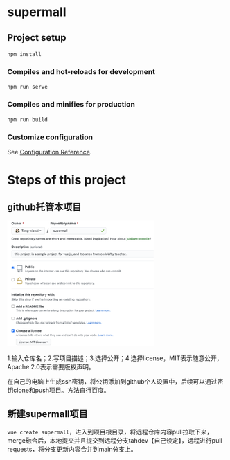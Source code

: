 # supermall

## Project setup
```
npm install
```

### Compiles and hot-reloads for development
```
npm run serve
```

### Compiles and minifies for production
```
npm run build
```

### Customize configuration
See [Configuration Reference](https://cli.vuejs.org/config/).

# Steps of this project

## github托管本项目

<img src="README.assets/image-20210723112921513.png" alt="image-20210723112921513" style="zoom:33%;" />

1.输入仓库名；2.写项目描述；3.选择公开；4.选择license，MIT表示随意公开，Apache 2.0表示需要版权声明。

在自己的电脑上生成ssh密钥，将公钥添加到github个人设置中，后续可以通过密钥clone和push项目。方法自行百度。

## 新建supermall项目

`vue create supermall`，进入到项目根目录，将远程仓库内容pull拉取下来，merge融合后，本地提交并且提交到远程分支tahdev【自己设定】，远程进行pull requests，将分支更新内容合并到main分支上。



